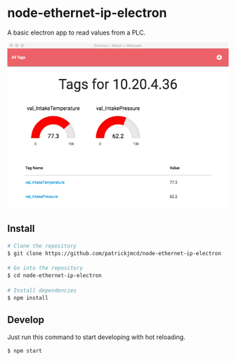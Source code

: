 # node-ethernet-ip-electron

A basic electron app to read values from a PLC.

![mainWindow](mainWindow.png)

## Install
``` bash
# Clone the repository
$ git clone https://github.com/patrickjmcd/node-ethernet-ip-electron

# Go into the repository
$ cd node-ethernet-ip-electron

# Install dependencies
$ npm install
```

## Develop
Just run this command to start developing with hot reloading.
``` bash
$ npm start
```
